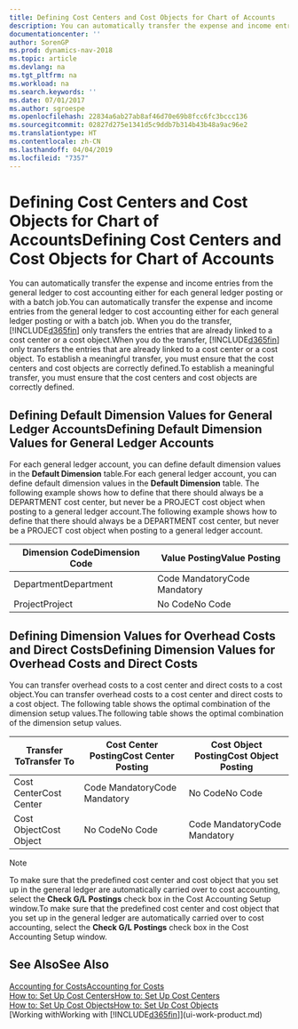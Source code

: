 ```yaml
---
title: Defining Cost Centers and Cost Objects for Chart of Accounts
description: You can automatically transfer the expense and income entries from the general ledger to cost accounting either for each general ledger posting or with a batch job. When you do the transfer, the system only transfers the entries that are already linked to a cost center or a cost object. To establish a meaningful transfer, you must ensure that the cost centers and cost objects are correctly defined.
documentationcenter: ''
author: SorenGP
ms.prod: dynamics-nav-2018
ms.topic: article
ms.devlang: na
ms.tgt_pltfrm: na
ms.workload: na
ms.search.keywords: ''
ms.date: 07/01/2017
ms.author: sgroespe
ms.openlocfilehash: 22834a6ab27ab8af46d70e69b8fcc6fc3bccc136
ms.sourcegitcommit: 02827d275e1341d5c9ddb7b314b43b48a9ac96e2
ms.translationtype: HT
ms.contentlocale: zh-CN
ms.lasthandoff: 04/04/2019
ms.locfileid: "7357"
---
```

# <a name="defining-cost-centers-and-cost-objects-for-chart-of-accounts"></a><span data-ttu-id="05673-105">Defining Cost Centers and Cost Objects for Chart of Accounts</span><span class="sxs-lookup"><span data-stu-id="05673-105">Defining Cost Centers and Cost Objects for Chart of Accounts</span></span>
<span data-ttu-id="05673-106">You can automatically transfer the expense and income entries from the general ledger to cost accounting either for each general ledger posting or with a batch job.</span><span class="sxs-lookup"><span data-stu-id="05673-106">You can automatically transfer the expense and income entries from the general ledger to cost accounting either for each general ledger posting or with a batch job.</span></span> <span data-ttu-id="05673-107">When you do the transfer, [!INCLUDE[d365fin](includes/d365fin_md.md)] only transfers the entries that are already linked to a cost center or a cost object.</span><span class="sxs-lookup"><span data-stu-id="05673-107">When you do the transfer, [!INCLUDE[d365fin](includes/d365fin_md.md)] only transfers the entries that are already linked to a cost center or a cost object.</span></span> <span data-ttu-id="05673-108">To establish a meaningful transfer, you must ensure that the cost centers and cost objects are correctly defined.</span><span class="sxs-lookup"><span data-stu-id="05673-108">To establish a meaningful transfer, you must ensure that the cost centers and cost objects are correctly defined.</span></span>  

## <a name="defining-default-dimension-values-for-general-ledger-accounts"></a><span data-ttu-id="05673-109">Defining Default Dimension Values for General Ledger Accounts</span><span class="sxs-lookup"><span data-stu-id="05673-109">Defining Default Dimension Values for General Ledger Accounts</span></span>  
<span data-ttu-id="05673-110">For each general ledger account, you can define default dimension values in the **Default Dimension** table.</span><span class="sxs-lookup"><span data-stu-id="05673-110">For each general ledger account, you can define default dimension values in the **Default Dimension** table.</span></span> <span data-ttu-id="05673-111">The following example shows how to define that there should always be a DEPARTMENT cost center, but never be a PROJECT cost object when posting to a general ledger account.</span><span class="sxs-lookup"><span data-stu-id="05673-111">The following example shows how to define that there should always be a DEPARTMENT cost center, but never be a PROJECT cost object when posting to a general ledger account.</span></span>  

|**<span data-ttu-id="05673-112">Dimension Code</span><span class="sxs-lookup"><span data-stu-id="05673-112">Dimension Code</span></span>**|**<span data-ttu-id="05673-113">Value Posting</span><span class="sxs-lookup"><span data-stu-id="05673-113">Value Posting</span></span>**|  
|------------------------------------------|-----------------------------------------|  
|<span data-ttu-id="05673-114">Department</span><span class="sxs-lookup"><span data-stu-id="05673-114">Department</span></span>|<span data-ttu-id="05673-115">Code Mandatory</span><span class="sxs-lookup"><span data-stu-id="05673-115">Code Mandatory</span></span>|  
|<span data-ttu-id="05673-116">Project</span><span class="sxs-lookup"><span data-stu-id="05673-116">Project</span></span>|<span data-ttu-id="05673-117">No Code</span><span class="sxs-lookup"><span data-stu-id="05673-117">No Code</span></span>|  

## <a name="defining-dimension-values-for-overhead-costs-and-direct-costs"></a><span data-ttu-id="05673-118">Defining Dimension Values for Overhead Costs and Direct Costs</span><span class="sxs-lookup"><span data-stu-id="05673-118">Defining Dimension Values for Overhead Costs and Direct Costs</span></span>  
 <span data-ttu-id="05673-119">You can transfer overhead costs to a cost center and direct costs to a cost object.</span><span class="sxs-lookup"><span data-stu-id="05673-119">You can transfer overhead costs to a cost center and direct costs to a cost object.</span></span> <span data-ttu-id="05673-120">The following table shows the optimal combination of the dimension setup values.</span><span class="sxs-lookup"><span data-stu-id="05673-120">The following table shows the optimal combination of the dimension setup values.</span></span>  

|<span data-ttu-id="05673-121">Transfer To</span><span class="sxs-lookup"><span data-stu-id="05673-121">Transfer To</span></span>|<span data-ttu-id="05673-122">Cost Center Posting</span><span class="sxs-lookup"><span data-stu-id="05673-122">Cost Center Posting</span></span>|<span data-ttu-id="05673-123">Cost Object Posting</span><span class="sxs-lookup"><span data-stu-id="05673-123">Cost Object Posting</span></span>|  
|-----------------|-------------------------|-------------------------|  
|<span data-ttu-id="05673-124">Cost Center</span><span class="sxs-lookup"><span data-stu-id="05673-124">Cost Center</span></span>|<span data-ttu-id="05673-125">Code Mandatory</span><span class="sxs-lookup"><span data-stu-id="05673-125">Code Mandatory</span></span>|<span data-ttu-id="05673-126">No Code</span><span class="sxs-lookup"><span data-stu-id="05673-126">No Code</span></span>|  
|<span data-ttu-id="05673-127">Cost Object</span><span class="sxs-lookup"><span data-stu-id="05673-127">Cost Object</span></span>|<span data-ttu-id="05673-128">No Code</span><span class="sxs-lookup"><span data-stu-id="05673-128">No Code</span></span>|<span data-ttu-id="05673-129">Code Mandatory</span><span class="sxs-lookup"><span data-stu-id="05673-129">Code Mandatory</span></span>|  

> [!NOTE]  
>  <span data-ttu-id="05673-130">To make sure that the predefined cost center and cost object that you set up in the general ledger are automatically carried over to cost accounting, select the **Check G/L Postings** check box in the Cost Accounting Setup window.</span><span class="sxs-lookup"><span data-stu-id="05673-130">To make sure that the predefined cost center and cost object that you set up in the general ledger are automatically carried over to cost accounting, select the **Check G/L Postings** check box in the Cost Accounting Setup window.</span></span>  

## <a name="see-also"></a><span data-ttu-id="05673-131">See Also</span><span class="sxs-lookup"><span data-stu-id="05673-131">See Also</span></span>  
[<span data-ttu-id="05673-132">Accounting for Costs</span><span class="sxs-lookup"><span data-stu-id="05673-132">Accounting for Costs</span></span>](finance-manage-cost-accounting.md)  
[<span data-ttu-id="05673-133">How to: Set Up Cost Centers</span><span class="sxs-lookup"><span data-stu-id="05673-133">How to: Set Up Cost Centers</span></span>](finance-how-to-set-up-cost-centers.md)   
[<span data-ttu-id="05673-134">How to: Set Up Cost Objects</span><span class="sxs-lookup"><span data-stu-id="05673-134">How to: Set Up Cost Objects</span></span>](finance-how-to-set-up-cost-objects.md)  
[<span data-ttu-id="05673-135">Working with</span><span class="sxs-lookup"><span data-stu-id="05673-135">Working with</span></span> [!INCLUDE[d365fin](includes/d365fin_md.md)]](ui-work-product.md)
